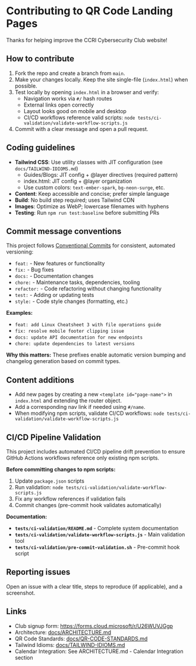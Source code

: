 # Contributing to QR Code Landing Pages

Thanks for helping improve the CCRI Cybersecurity Club website!

## How to contribute

1. Fork the repo and create a branch from `main`.
2. Make your changes locally. Keep the site single-file (`index.html`) when possible.
3. Test locally by opening `index.html` in a browser and verify:
   - Navigation works via `#/` hash routes
   - External links open correctly
   - Layout looks good on mobile and desktop
   - CI/CD workflows reference valid scripts: `node tests/ci-validation/validate-workflow-scripts.js`
4. Commit with a clear message and open a pull request.

## Coding guidelines

- **Tailwind CSS**: Use utility classes with JIT configuration (see `docs/TAILWIND-IDIOMS.md`)
  - Guides/Blogs: JIT config + @layer directives (required pattern)
  - index.html: JIT config + @layer organization
  - Use custom colors: `text-ember-spark`, `bg-neon-surge`, etc.
- **Content**: Keep accessible and concise; prefer simple language
- **Build**: No build step required; uses Tailwind CDN
- **Images**: Optimize as WebP; lowercase filenames with hyphens
- **Testing**: Run `npm run test:baseline` before submitting PRs

## Commit message conventions

This project follows [Conventional Commits](https://www.conventionalcommits.org/) for consistent, automated versioning:

- `feat:` - New features or functionality
- `fix:` - Bug fixes
- `docs:` - Documentation changes
- `chore:` - Maintenance tasks, dependencies, tooling
- `refactor:` - Code refactoring without changing functionality
- `test:` - Adding or updating tests
- `style:` - Code style changes (formatting, etc.)

**Examples:**
- `feat: add Linux Cheatsheet 3 with file operations guide`
- `fix: resolve mobile footer clipping issue`
- `docs: update API documentation for new endpoints`
- `chore: update dependencies to latest versions`

**Why this matters:** These prefixes enable automatic version bumping and changelog generation based on commit types.

## Content additions

- Add new pages by creating a new `<template id="page-name">` in `index.html` and extending the router object.
- Add a corresponding nav link if needed using `#/name`.
- When modifying npm scripts, validate CI/CD workflows: `node tests/ci-validation/validate-workflow-scripts.js`

## CI/CD Pipeline Validation

This project includes automated CI/CD pipeline drift prevention to ensure GitHub Actions workflows reference only existing npm scripts.

**Before committing changes to npm scripts:**
1. Update `package.json` scripts
2. Run validation: `node tests/ci-validation/validate-workflow-scripts.js`
3. Fix any workflow references if validation fails
4. Commit changes (pre-commit hook validates automatically)

**Documentation:**
- **`tests/ci-validation/README.md`** - Complete system documentation
- **`tests/ci-validation/validate-workflow-scripts.js`** - Main validation tool
- **`tests/ci-validation/pre-commit-validation.sh`** - Pre-commit hook script

## Reporting issues

Open an issue with a clear title, steps to reproduce (if applicable), and a screenshot.

## Links

- Club signup form: https://forms.cloud.microsoft/r/U26WUVJGgp
- Architecture: [docs/ARCHITECTURE.md](docs/ARCHITECTURE.md)
- QR Code Standards: [docs/QR-CODE-STANDARDS.md](docs/QR-CODE-STANDARDS.md)
- Tailwind Idioms: [docs/TAILWIND-IDIOMS.md](docs/TAILWIND-IDIOMS.md)
- Calendar Integration: See ARCHITECTURE.md - Calendar Integration section

